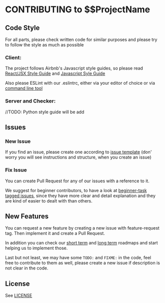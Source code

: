 # CONTRIBUTING to $$ProjectName

## Code Style

For all parts, please check written code for similar purposes and please try to follow the style as much as possible

### Client:

The project follows Airbnb's Javascript style guides, so please read [React/JSX Style Guide](https://github.com/airbnb/javascript/tree/master/react)
and [Javascript Syle Guide](https://github.com/airbnb/javascript)

Also please ESLint with our .eslintrc, either via your editor of choice or via [command line tool]()

### Server and Checker:

//TODO: Python style guide will be add

## Issues

### New Issue

If you find an issue, please create one according to [issue template]() 
(don' worry you will see instructions and structure, when you create an issue)

### Fix Issue

You can create Pull Request for any of our issues with a reference to it.

We suggest for beginner contributors, to have a look at [beginner-task tagged issues](),
since they have more clear and detail explanation and they are kind of easier to dealt with than others.

## New Features

You can request a new feature by creating a new issue with feature-request tag. Then implement it and create a Pull Request.

In addition you can check our [short term]() and [long term]() roadmaps and start helping us to implement those.

Last but not least, we may have some `TODO:` and `FIXME:` in the code, feel free to contribute to them as well,
please create a new issue if description is not clear in the code.

## License

See [LICENSE](../LICENSE)


